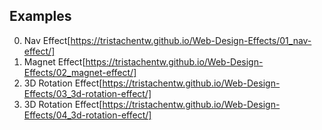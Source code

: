 ## Examples

0. Nav Effect[https://tristachentw.github.io/Web-Design-Effects/01_nav-effect/]
0. Magnet Effect[https://tristachentw.github.io/Web-Design-Effects/02_magnet-effect/]
0. 3D Rotation Effect[https://tristachentw.github.io/Web-Design-Effects/03_3d-rotation-effect/]
0. 3D Rotation Effect[https://tristachentw.github.io/Web-Design-Effects/04_3d-rotation-effect/]
